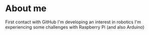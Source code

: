 # About me
First contact with GitHub 
I'm developing an interest in robotics
I'm experiencing some challenges with Raspberry Pi (and also Arduino)
